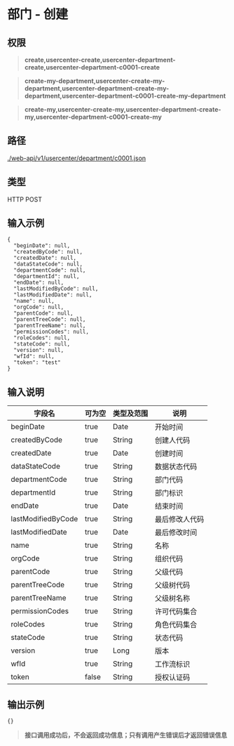 # 部门 - 创建

## 权限

> **create,usercenter-create,usercenter-department-create,usercenter-department-c0001-create**

> **create-my-department,usercenter-create-my-department,usercenter-department-create-my-department,usercenter-department-c0001-create-my-department**

> **create-my,usercenter-create-my,usercenter-department-create-my,usercenter-department-c0001-create-my**

## 路径

[./web-api/v1/usercenter/department/c0001.json](./c0001.json)

## 类型

HTTP POST

## 输入示例

```
{
  "beginDate": null,
  "createdByCode": null,
  "createdDate": null,
  "dataStateCode": null,
  "departmentCode": null,
  "departmentId": null,
  "endDate": null,
  "lastModifiedByCode": null,
  "lastModifiedDate": null,
  "name": null,
  "orgCode": null,
  "parentCode": null,
  "parentTreeCode": null,
  "parentTreeName": null,
  "permissionCodes": null,
  "roleCodes": null,
  "stateCode": null,
  "version": null,
  "wfId": null,
  "token": "test"
}
```

## 输入说明

字段名|可为空|类型及范围|说明
---|---|---|---
beginDate|true|Date|开始时间
createdByCode|true|String|创建人代码
createdDate|true|Date|创建时间
dataStateCode|true|String|数据状态代码
departmentCode|true|String|部门代码
departmentId|true|String|部门标识
endDate|true|Date|结束时间
lastModifiedByCode|true|String|最后修改人代码
lastModifiedDate|true|Date|最后修改时间
name|true|String|名称
orgCode|true|String|组织代码
parentCode|true|String|父级代码
parentTreeCode|true|String|父级树代码
parentTreeName|true|String|父级树名称
permissionCodes|true|String|许可代码集合
roleCodes|true|String|角色代码集合
stateCode|true|String|状态代码
version|true|Long|版本
wfId|true|String|工作流标识
token|false|String|授权认证码

## 输出示例

```
{}
```

> **接口调用成功后，不会返回成功信息；只有调用产生错误后才返回错误信息**